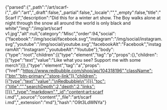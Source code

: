 {"parsed":{"_path":"/art/scarf-i","_dir":"art","_draft":false,"_partial":false,"_locale":"","_empty":false,"title":"Scarf I","description":"Did this for a winter art show. The Boy walks alone at night through the snow all around the world is only black and white","img":"/img/art/scarf v1.jpg","alt":null,"category":"Misc","order":94,"social":{"facebook":"/img/social/facebook.svg","instagram":"/img/social/instagram.svg","youtube":"/img/social/youtube.svg","facebookAlt":"Facebook","instagramAlt":"Instagram","youtubeAlt":"Youtube"},"body":{"type":"root","children":[{"type":"element","tag":"p","props":{},"children":[{"type":"text","value":"Like what you see? Support me with some merch"}]},{"type":"element","tag":"a","props":{"href":"https://www.redbubble.com/shop/ap/104318196","className":["btn","btn-primary","store-link"]},"children":[{"type":"text","value":"\nRedbubble\n"}]}],"toc":{"title":"","searchDepth":2,"depth":2,"links":[]}},"_type":"markdown","_id":"content:art:scarf i.md","_source":"content","_file":"art/scarf i.md","_extension":"md"},"hash":"O9t3LdWNYa"}